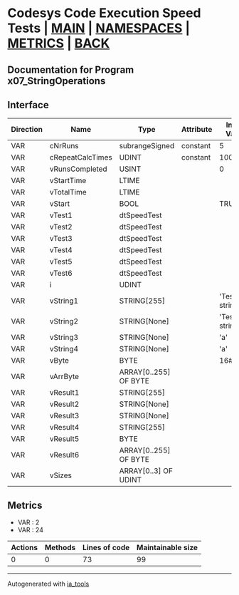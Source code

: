 # Codesys Code Execution Speed Tests | [MAIN] | [NAMESPACES] | [METRICS] | [BACK]  

## Documentation for Program x07_StringOperations  

## Interface  

| Direction | Name | Type | Attribute | Initial Value | Documentation |
| --------- | ---- | ---- | --------- | ------------- | ------------- |
| VAR | cNrRuns | subrangeSigned | constant | 5 |  |  
| VAR | cRepeatCalcTimes | UDINT | constant | 1000000 | 1 Million times |  
| VAR | vRunsCompleted | USINT |  | 0 |  |  
| VAR | vStartTime | LTIME |  |  |  |  
| VAR | vTotalTime | LTIME |  |  |  |  
| VAR | vStart | BOOL |  | TRUE |  |  
| VAR | vTest1 | dtSpeedTest |  |  |  |  
| VAR | vTest2 | dtSpeedTest |  |  |  |  
| VAR | vTest3 | dtSpeedTest |  |  |  |  
| VAR | vTest4 | dtSpeedTest |  |  |  |  
| VAR | vTest5 | dtSpeedTest |  |  |  |  
| VAR | vTest6 | dtSpeedTest |  |  |  |  
| VAR | i | UDINT |  |  |  |  
| VAR | vString1 | STRING[255] |  | 'Test string1' | Test vars |  
| VAR | vString2 | STRING[None] |  | 'Test string2' |  |  
| VAR | vString3 | STRING[None] |  | 'a' |  |  
| VAR | vString4 | STRING[None] |  | 'a' |  |  
| VAR | vByte | BYTE |  | 16#FF |  |  
| VAR | vArrByte | ARRAY[0..255] OF BYTE |  |  |  |  
| VAR | vResult1 | STRING[255] |  |  |  |  
| VAR | vResult2 | STRING[None] |  |  |  |  
| VAR | vResult3 | STRING[None] |  |  |  |  
| VAR | vResult4 | STRING[255] |  |  |  |  
| VAR | vResult5 | BYTE |  |  |  |  
| VAR | vResult6 | ARRAY[0..255] OF BYTE |  |  |  |  
| VAR | vSizes | ARRAY[0..3] OF UDINT |  |  |  |  


## Metrics  

- VAR : 2
- VAR : 24

| Actions | Methods | Lines of code | Maintainable size |
| ------- | ------- | ------------- | ----------------- |
| 0 | 0 | 73 | 99 |

---
Autogenerated with [ia_tools](https://github.com/tkucic/ia_tools)  

[MAIN]: ../../../../index.md
[NAMESPACES]: ../../nsList.md
[METRICS]: ../../../metrics.md
[BACK]: ../nsMain.md
